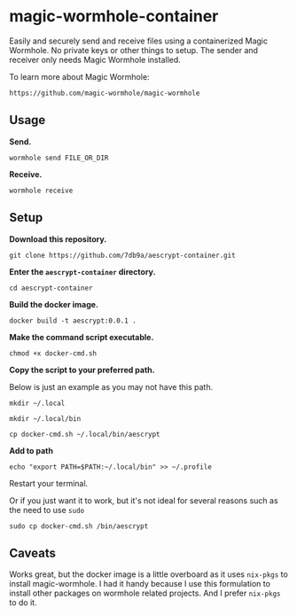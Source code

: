 # magic-wormhole-container

Easily and securely send and receive files using a containerized Magic Wormhole. No private keys or other things to setup. The sender and receiver only needs Magic Wormhole installed.

To learn more about Magic Wormhole:

`https://github.com/magic-wormhole/magic-wormhole`

## Usage

**Send.**

```
wormhole send FILE_OR_DIR
```

**Receive.**

```
wormhole receive
```
## Setup

**Download this repository.**

```
git clone https://github.com/7db9a/aescrypt-container.git
```

**Enter the `aescrypt-container` directory.**

```
cd aescrypt-container
```

**Build the docker image.**

```
docker build -t aescrypt:0.0.1 .
```

**Make the command script executable.**

```
chmod +x docker-cmd.sh
```

**Copy the script to your preferred path.**

Below is just an example as you may not have this path.

```
mkdir ~/.local
```
```
mkdir ~/.local/bin
```

```
cp docker-cmd.sh ~/.local/bin/aescrypt
```

**Add to path**

```
echo "export PATH=$PATH:~/.local/bin" >> ~/.profile
```

Restart your terminal.

Or if you just want it to work, but it's not ideal for several reasons such as the need to use `sudo`

```
sudo cp docker-cmd.sh /bin/aescrypt
```

## Caveats

Works great, but the docker image is a little overboard as it uses `nix-pkgs` to install magic-wormhole. I had it handy because I use this formulation to install other packages on wormhole related projects. And I prefer `nix-pkgs` to do it.